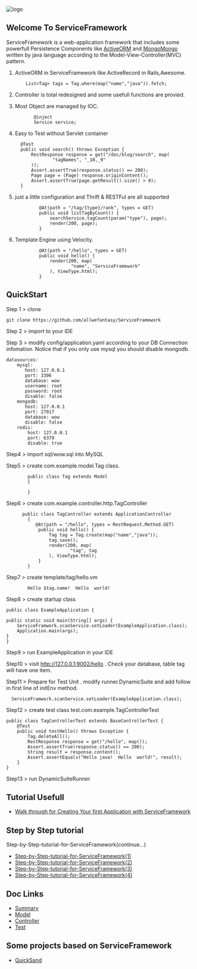 ![logo](http://allwefantasy.com/service_framework_logo_big.jpg)

## Welcome To ServiceFramework

ServiceFramework is  a web-application framework that includes some powerfull Persistence Components 
like [ActiveORM](https://github.com/allwefantasy/active_orm) and [MongoMongo](https://github.com/allwefantasy/mongomongo)
written by  java language according to the Model-View-Controller(MVC) pattern.


1.  ActiveORM in ServiceFramework like ActiveRecord in Rails,Awesome.
  
  
		    List<Tag> tags = Tag.where(map("name","java")).fetch;
   
2. Controller is total redesigned and some usefull functions are provied.

3. Most Object are managed by IOC.
  
			  @inject
			  Service service;
   
4. Easy to Test without Servlet container
  
	     @Test
	     public void search() throws Exception {
	         RestResponse response = get("/doc/blog/search", map(
	                 "tagNames", "_10,_9"
	         ));
	         Assert.assertTrue(response.status() == 200);
	         Page page = (Page) response.originContent();
	         Assert.assertTrue(page.getResult().size() > 0);
	     }

5. just a little configuration and Thrift & RESTFul are all supported
    
			 
			    @At(path = "/tag/{type}/rank", types = GET)
			    public void listTagByCount() {
			        searchService.tagCount(param("type"), page);
			        render(200, page);
			    }
	  
6. Template Engine using Velocity.

	 
			    @At(path = "/hello", types = GET)
			    public void hello() {
			        render(200, map(
			                "name", "ServiceFramework"
			        ), ViewType.html);
			    }  





## QuickStart

Step 1 >   clone
 
 

	git clone https://github.com/allwefantasy/ServiceFramework
 
 
Step 2 >   import to your IDE
 
Step 3 >   modify config/application.yaml according to your DB Connection infomation. Notice that if you only use mysql you should disable mongodb.
  				
    datasources:
        mysql:
           host: 127.0.0.1
           port: 3306
           database: wow
           username: root
           password: root
           disable: false
        mongodb:
           host: 127.0.0.1
           port: 27017
           database: wow
           disable: false
        redis:
            host: 127.0.0.1
            port: 6379
            disable: true 		          
 
Step4 >   import sql/wow.sql into MySQL
 
Step5 >   create com.example.model.Tag class.

			public class Tag extends Model 
			{
			
			}

Step6 >   create com.example.controller.http.TagController 

          public class TagController extends ApplicationController 
			{
			   @At(path = "/hello", types = RestRequest.Method.GET)
			    public void hello() {
			        Tag tag = Tag.create(map("name","java"));
			        tag.save();
			        render(200, map(
			                "tag", tag
			        ), ViewType.html);
			    }
			}
			
Step7 >  create template/tag/hello.vm


			Hello $tag.name!  Hello  world!		

Step8 >   create startup class

    public class ExampleApplication {

    public static void main(String[] args) {
        ServiceFramwork.scanService.setLoader(ExampleApplication.class);
        Application.main(args);
    }
    }
    
Step9 >   run  ExampleApplication in your IDE

Step10 >  visit  http://127.0.0.1:9002/hello . Check your database, table tag will have one item.


Step11 >  Prepare for Test Unit . modify runner.DynamicSuite and add follow in  first line of initEnv method.

      ServiceFramwork.scanService.setLoader(ExampleApplication.class);

Step12 > create test class test.com.example.TagControllerTest

    public class TagControllerTest extends BaseControllerTest {
	    @Test
	    public void testHello() throws Exception {
	        Tag.deleteAll();
	        RestResponse response = get("/hello", map());
	        Assert.assertTrue(response.status() == 200);
	        String result = response.content();
	        Assert.assertEquals("Hello java!  Hello  world!", result);
	    }
    }

Step13 >  run DynamicSuiteRunner 



## Tutorial Usefull


* [Walk through for Creating Your first Application with ServiceFramework](https://github.com/allwefantasy/service_framework_example/blob/master/README.md)


## Step by Step tutorial
Step-by-Step-tutorial-for-ServiceFramework(continue...)

* [Step-by-Step-tutorial-for-ServiceFramework(1)](https://github.com/allwefantasy/service_framework_example/blob/master/README.md)
* [Step-by-Step-tutorial-for-ServiceFramework(2)](https://github.com/allwefantasy/service_framework_example/blob/master/doc/Step-by-Step-tutorial-for-ServiceFramework\(2\).md)
* [Step-by-Step-tutorial-for-ServiceFramework(3)](https://github.com/allwefantasy/service_framework_example/blob/master/doc/Step-by-Step-tutorial-for-ServiceFramework\(3\).md)
* [Step-by-Step-tutorial-for-ServiceFramework(4)](https://github.com/allwefantasy/service_framework_example/blob/master/doc/Step-by-Step-tutorial-for-ServiceFramework\(4\).md)


## Doc Links

* [Summary](https://github.com/allwefantasy/ServiceFramework/tree/master/doc/ServiceFrameworkWiki-start.md)
* [Model](https://github.com/allwefantasy/ServiceFramework/tree/master/doc/ServiceFrameworkWiki-model.md)
* [Controller](https://github.com/allwefantasy/ServiceFramework/tree/master/doc/ServiceFrameworkWiki-controller.md)
* [Test](https://github.com/allwefantasy/ServiceFramework/tree/master/doc/ServiceFrameworkWiki-test.md)


##  Some projects based on ServiceFramework

* [QuickSand](https://github.com/allwefantasy/QuickSand)


